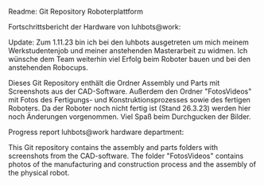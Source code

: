 Readme: Git Repository Roboterplattform

Fortschrittsbericht der Hardware von luhbots@work:

Update: Zum 1.11.23 bin ich bei den luhbots ausgetreten um mich meinem Werkstudentenjob und meiner anstehenden Masterarbeit zu widmen. Ich wünsche dem Team weiterhin viel Erfolg beim Roboter bauen und bei den anstehenden Robocups.

Dieses Git Repository enthält die Ordner Assembly und Parts mit Screenshots aus der CAD-Software. Außerdem den Ordner "FotosVideos" mit Fotos des Fertigungs- und Konstruktionsprozesses sowie des fertigen Roboters.
Da der Roboter noch nicht fertig ist (Stand 26.3.23) werden hier noch Änderungen vorgenommen. 
Viel Spaß beim Durchgucken der Bilder.

Progress report luhbots@work hardware department:

This Git repository contains the assembly and parts folders with screenshots from the CAD-software. The folder "FotosVideos" contains photos of the manufacturing and construction process and the assembly of the physical robot.

